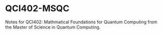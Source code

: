 # QCI402-MSQC
Notes for QCI402: Mathmatical Foundations for Quantum Computing from the Master of Science in Quantum Computing.
